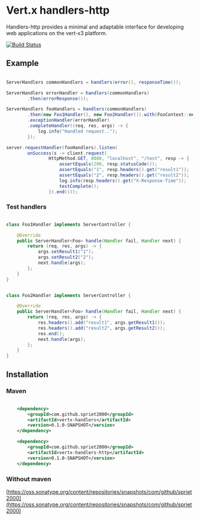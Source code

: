 # Vert.x handlers-http

Handlers-http provides a minimal and adaptable interface for developing web applications on the vert-x3 platform.

[![Build Status](https://travis-ci.org/spriet2000/vertx-handlers-http.svg?branch=master)](https://travis-ci.org/spriet2000/vertx-handlers-http)

## Example

```java 

ServerHandlers commonHandlers = handlers(error(), responseTime());

ServerHandlers errorHandler = handlers(commonHandlers)
        .then(errorResponse());

ServerHandlers fooHandlers = handlers(commonHandlers)
        .then(new Foo1Handler(), new Foo2Handler()).with(FooContext::new)
        .exceptionHandler(errorHandler)
        .completeHandler((req, res, args) -> {
            log.info("Handled request..");
        });

server.requestHandler(fooHandlers).listen(
        onSuccess(s -> client.request(
                HttpMethod.GET, 8080, "localhost", "/test", resp -> {
                    assertEquals(200, resp.statusCode());
                    assertEquals("1", resp.headers().get("result1"));
                    assertEquals("2", resp.headers().get("result2"));
                    log.info(resp.headers().get("X-Response-Time"));
                    testComplete();
                }).end()));

```

### Test handlers

```java

class Foo1Handler implements ServerController {

    @Override
    public ServerHandler<Foo> handle(Handler fail, Handler next) {
        return (req, res, args) -> {
            args.setResult1("1");
            args.setResult2("2");
            next.handle(args);
        };
    }
}

```

```java

class Foo2Handler implements ServerController {

    @Override
    public ServerHandler<Foo> handle(Handler fail, Handler next) {
        return (req, res, args) -> {
            res.headers().add("result1", args.getResult1());
            res.headers().add("result2", args.getResult2());
            res.end();
            next.handle(args);
        };
    }
}

```

## Installation

### Maven

```xml

    <dependency>
        <groupId>com.github.spriet2000</groupId>
        <artifactId>vertx-handlers</artifactId>
        <version>0.1.0-SNAPSHOT</version>
    </dependency>

    <dependency>
        <groupId>com.github.spriet2000</groupId>
        <artifactId>vertx-handlers-http</artifactId>
        <version>0.1.0-SNAPSHOT</version>
    </dependency>

```

### Without maven

[https://oss.sonatype.org/content/repositories/snapshots/com/github/spriet2000](https://oss.sonatype.org/content/repositories/snapshots/com/github/spriet2000)
